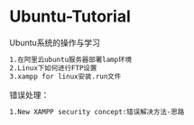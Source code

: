 # Ubuntu-Tutorial

Ubuntu系统的操作与学习

```html
1.在阿里云ubuntu服务器部署lamp环境
2.Linux下如何进行FTP设置
3.xampp for linux安装.run文件

```

错误处理：

```html
1.New XAMPP security concept:错误解决方法-思路

```

